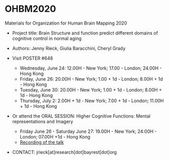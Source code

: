# OHBM2020
Materials for Organization for Human Brain Mapping 2020

* Project title: Brain Structure and function predict different domains of cognitive control in normal aging

* Authors: Jenny Rieck, Giulia Baracchini, Cheryl Grady

* Visit POSTER #648
  * Wednesday, June 24: 12.00H - New York; 17.00 - London; 24.00H - Hong Kong
  * Friday, June 26: 20.00H - New York; 1.00 + 1d - London; 8.00H + 1d - Hong Kong
  * Tuesday, June 30: 20.00H - New York; 1.00 + 1d - London; 8.00H + 1d - Hong Kong
  * Thursday, July 2: 2.00H + 1d - New York; 7.00 + 1d - London; 11.00H + 1d - Hong Kong

* Or attend the ORAL SESSION: Higher Cognitive Functions: Mental representations and Imagery	
  * Friday June 26 - Saturday June 27:  19.00H - New York; 24:00H - London; 07.00H +1d - Hong Kong
  * [Recording of the talk](https://www.youtube.com/watch?v=u17G4ZTxJpA)
	
* CONTACT: jrieck[at]research[dot]bayrest[dot]org
	
	
	
